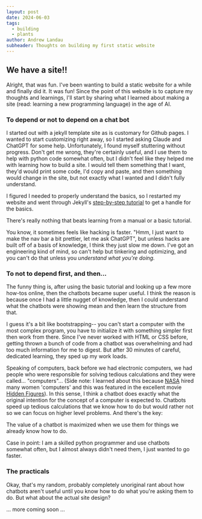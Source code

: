 ```yaml
---
layout: post
date: 2024-06-03
tags:
  - building
  - plants
author: Andrew Landau
subheader: Thoughts on building my first static website
---
```


## We have a site!!

Alright, that was fun. I've been wanting to build a static website for a while and finally did it. It was fun! Since the point of this website is to capture my thoughts and learnings, I'll start by sharing what I learned about making a site (read: learning a new programming language) in the age of AI. 

### To depend or not to depend on a chat bot
I started out with a jekyll template site as is customary for Github pages. I wanted to start customizing right away, so I started asking Claude and ChatGPT for some help. Unfortunately, I found myself stuttering without progress. Don't get me wrong, they're certainly useful, and I use them to help with python code somewhat often, but I didn't feel like they helped me with learning how to build a site. I would tell them something that I want, they'd would print some code, I'd copy and paste, and then something would change in the site, but not exactly what I wanted and I didn't fully understand. 

I figured I needed to properly understand the basics, so I restarted my website and went through Jekyll's [step-by-step tutorial](https://jekyllrb.com/docs/step-by-step/01-setup/) to get a handle for the basics. 

<div class="text-highlight">
There's really nothing that beats learning from a manual or a basic tutorial. 
</div>

You know, it sometimes feels like hacking is faster. "Hmm, I just want to make the nav bar a bit prettier, let me ask ChatGPT", but unless hacks are built off of a basis of knowledge, I think they just slow me down. I've got an engineering kind of mind, so can't help but tinkering and optimizing, and you can't do that unless you _understand what you're doing._ 

### To not to depend first, and then...
The funny thing is, after using the basic tutorial and looking up a few more how-tos online, then the chatbots became super useful. I think the reason is because once I had a little nugget of knowledge, then I could understand what the chatbots were showing mean and then learn the structure from that. 

I guess it's a bit like bootstrapping-- you can't start a computer with the most complex program, you have to initialize it with something simpler first then work from there. Since I've never worked with HTML or CSS before, getting thrown a bunch of code from a chatbot was overwhelming and had too much information for me to digest. But after 30 minutes of careful, dedicated learning, they sped up my work loads. 

Speaking of computers, back before we had electronic computers, we had people who were responsible for solving tedious calculations and they were called... "computers"... (Side note: I learned about this because [NASA](https://www.nasa.gov/image-article/computer-conducts-data-analysis/) hired many women 'computers' and this was featured in the excellent movie [Hidden Figures](https://en.wikipedia.org/wiki/Hidden_Figures)). In this sense, I think a chatbot does exactly what the original intention for the concept of a computer is expected to. Chatbots speed up tedious calculations that we know how to do but would rather not so we can focus on higher level problems. And there's the key: 

<div class="text-highlight">
The value of a chatbot is maximized when we use them for things we already know how to do.
</div>

Case in point: I am a skilled python programmer and use chatbots somewhat often, but I almost always didn't need them, I just wanted to go faster. 

### The practicals
Okay, that's my random, probably completely unoriginal rant about how chatbots aren't useful until you know how to do what you're asking them to do. But what about the actual site design? 

... more coming soon ...